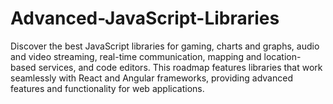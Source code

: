 # Advanced-JavaScript-Libraries
Discover the best JavaScript libraries for gaming, charts and graphs, audio and video streaming, real-time communication, mapping and location-based services, and code editors. This roadmap features libraries that work seamlessly with React and Angular frameworks, providing advanced features and functionality for web applications.
